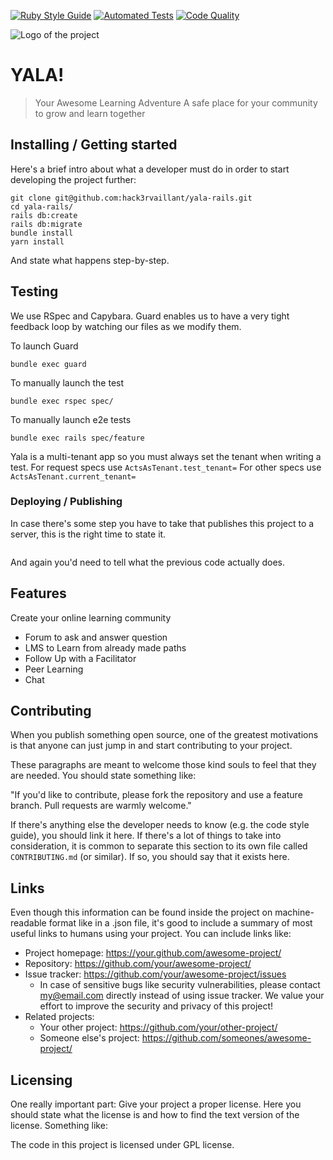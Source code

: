 [![Ruby Style Guide](https://img.shields.io/badge/code_style-standard-brightgreen.svg)](https://github.com/testdouble/standard)
[![Automated Tests](https://github.com/hack3rvaillant/yala-rails/actions/workflows/test.yml/badge.svg?branch=main)](https://github.com/hack3rvaillant/yala-rails/actions/workflows/test.yml)
[![Code Quality](https://github.com/hack3rvaillant/yala-rails/actions/workflows/quality.yml/badge.svg)](https://github.com/hack3rvaillant/yala-rails/actions/workflows/quality.yml)

![Logo of the project](https://raw.githubusercontent.com/jehna/readme-best-practices/master/sample-logo.png)

# YALA!

> Your Awesome Learning Adventure
> A safe place for your community to grow and learn together

## Installing / Getting started

Here's a brief intro about what a developer must do in order to start developing
the project further:

```shell
git clone git@github.com:hack3rvaillant/yala-rails.git
cd yala-rails/
rails db:create
rails db:migrate
bundle install
yarn install
```

And state what happens step-by-step.

## Testing

We use RSpec and Capybara.
Guard enables us to have a very tight feedback loop by watching our files as we modify them.

To launch Guard

```
bundle exec guard
```

To manually launch the test

```
bundle exec rspec spec/
```

To manually launch e2e tests

```
bundle exec rails spec/feature
```

Yala is a multi-tenant app so you must always set the tenant when writing a test.
For request specs use `ActsAsTenant.test_tenant=`
For other specs use `ActsAsTenant.current_tenant=`

### Deploying / Publishing

In case there's some step you have to take that publishes this project to a
server, this is the right time to state it.

```shell

```

And again you'd need to tell what the previous code actually does.

## Features

Create your online learning community

- Forum to ask and answer question
- LMS to Learn from already made paths
- Follow Up with a Facilitator
- Peer Learning
- Chat

## Contributing

When you publish something open source, one of the greatest motivations is that
anyone can just jump in and start contributing to your project.

These paragraphs are meant to welcome those kind souls to feel that they are
needed. You should state something like:

"If you'd like to contribute, please fork the repository and use a feature
branch. Pull requests are warmly welcome."

If there's anything else the developer needs to know (e.g. the code style
guide), you should link it here. If there's a lot of things to take into
consideration, it is common to separate this section to its own file called
`CONTRIBUTING.md` (or similar). If so, you should say that it exists here.

## Links

Even though this information can be found inside the project on machine-readable
format like in a .json file, it's good to include a summary of most useful
links to humans using your project. You can include links like:

- Project homepage: https://your.github.com/awesome-project/
- Repository: https://github.com/your/awesome-project/
- Issue tracker: https://github.com/your/awesome-project/issues
  - In case of sensitive bugs like security vulnerabilities, please contact
    my@email.com directly instead of using issue tracker. We value your effort
    to improve the security and privacy of this project!
- Related projects:
  - Your other project: https://github.com/your/other-project/
  - Someone else's project: https://github.com/someones/awesome-project/

## Licensing

One really important part: Give your project a proper license. Here you should
state what the license is and how to find the text version of the license.
Something like:

The code in this project is licensed under GPL license.
